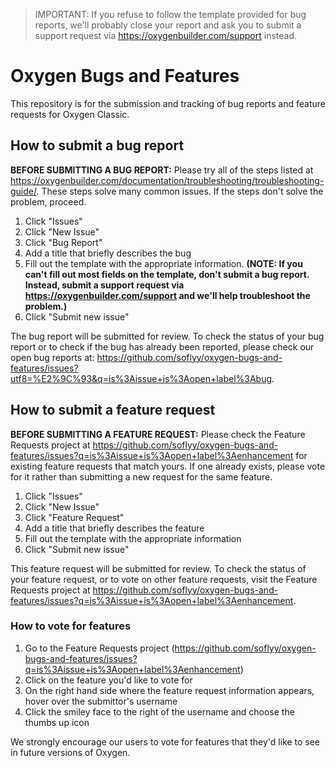 > IMPORTANT: If you refuse to follow the template provided for bug reports, we'll probably close your report and ask you to submit a support request via https://oxygenbuilder.com/support instead.

# Oxygen Bugs and Features

This repository is for the submission and tracking of bug reports and feature requests for Oxygen Classic.

How to submit a bug report
---

**BEFORE SUBMITTING A BUG REPORT:** Please try all of the steps listed at https://oxygenbuilder.com/documentation/troubleshooting/troubleshooting-guide/. These steps solve many common issues. If the steps don't solve the problem, proceed.

1. Click "Issues"
2. Click "New Issue"
3. Click "Bug Report"
4. Add a title that briefly describes the bug
5. Fill out the template with the appropriate information.
 **(NOTE: If you can't fill out most fields on the template, don't submit a bug report. Instead, submit a support request via https://oxygenbuilder.com/support and we'll help troubleshoot the problem.)**
6. Click "Submit new issue"

The bug report will be submitted for review. To check the status of your bug report or to check if the bug has already been reported, please check our open bug reports at: https://github.com/soflyy/oxygen-bugs-and-features/issues?utf8=%E2%9C%93&q=is%3Aissue+is%3Aopen+label%3Abug.

How to submit a feature request
---

**BEFORE SUBMITTING A FEATURE REQUEST:** Please check the Feature Requests project at https://github.com/soflyy/oxygen-bugs-and-features/issues?q=is%3Aissue+is%3Aopen+label%3Aenhancement for existing feature requests that match yours. If one already exists, please vote for it rather than submitting a new request for the same feature.

1. Click "Issues"
2. Click "New Issue"
3. Click "Feature Request"
4. Add a title that briefly describes the feature
5. Fill out the template with the appropriate information
6. Click "Submit new issue"

This feature request will be submitted for review. To check the status of your feature request, or to vote on other feature requests, visit the Feature Requests project at https://github.com/soflyy/oxygen-bugs-and-features/issues?q=is%3Aissue+is%3Aopen+label%3Aenhancement.

### How to vote for features

1. Go to the Feature Requests project (https://github.com/soflyy/oxygen-bugs-and-features/issues?q=is%3Aissue+is%3Aopen+label%3Aenhancement)
2. Click on the feature you'd like to vote for
3. On the right hand side where the feature request information appears, hover over the submittor's username
4. Click the smiley face to the right of the username and choose the thumbs up icon

We strongly encourage our users to vote for features that they'd like to see in future versions of Oxygen.
